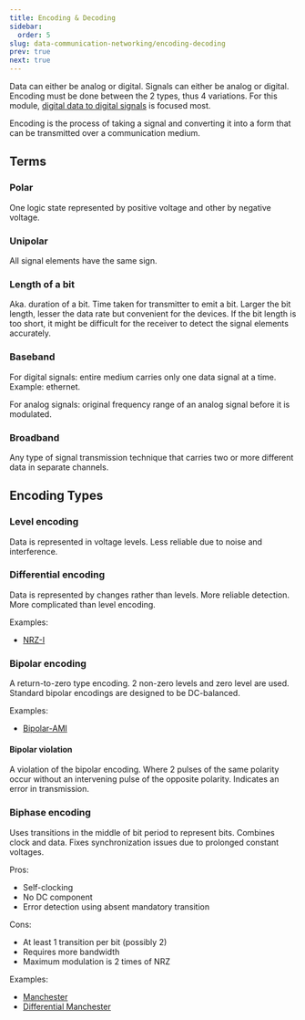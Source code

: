 ```yaml
---
title: Encoding & Decoding
sidebar:
  order: 5
slug: data-communication-networking/encoding-decoding
prev: true
next: true
---
```


Data can either be analog or digital. Signals can either be analog or digital. Encoding must be done between the 2 types, thus 4 variations. For this module, [digital data to digital signals](/data-communication-networking/digital-to-digital) is focused most.

Encoding is the process of taking a signal and converting it into a form that can be transmitted over a communication medium.

## Terms

### Polar

One logic state represented by positive voltage and other by negative voltage.

### Unipolar

All signal elements have the same sign.

### Length of a bit

Aka. duration of a bit. Time taken for transmitter to emit a bit. Larger the bit length, lesser the data rate but convenient for the devices. If the bit length is too short, it might be difficult for the receiver to detect the signal elements accurately.

### Baseband

For digital signals: entire medium carries only one data signal at a time. Example: ethernet.

For analog signals: original frequency range of an analog signal before it is modulated.

### Broadband

Any type of signal transmission technique that carries two or more different data in separate channels.

## Encoding Types

### Level encoding

Data is represented in voltage levels. Less reliable due to noise and interference.

### Differential encoding

Data is represented by changes rather than levels. More reliable detection. More complicated than level encoding.

Examples:

- [NRZ-I](/data-communication-networking/digital-to-digital#nrz-i)

### Bipolar encoding

A return-to-zero type encoding. 2 non-zero levels and zero level are used. Standard bipolar encodings are designed to be DC-balanced.

Examples:
- [Bipolar-AMI](/data-communication-networking/digital-to-digital#bipolar-ami)

#### Bipolar violation

A violation of the bipolar encoding. Where 2 pulses of the same polarity occur without an intervening pulse of the opposite polarity. Indicates an error in transmission.

### Biphase encoding

Uses transitions in the middle of bit period to represent bits. Combines clock and data. Fixes synchronization issues due to prolonged constant voltages.

Pros:
- Self-clocking
- No DC component
- Error detection using absent mandatory transition

Cons:
- At least 1 transition per bit (possibly 2)
- Requires more bandwidth
- Maximum modulation is 2 times of NRZ

Examples:
- [Manchester](/data-communication-networking/digital-to-digital#manchester)
- [Differential Manchester](/data-communication-networking/digital-to-digital#differential-manchester)
